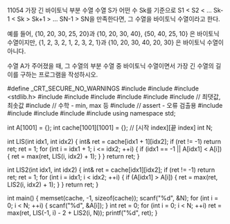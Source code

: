 11054 가장 긴 바이토닉 부분 수열
수열 S가 어떤 수 Sk를 기준으로 S1 < S2 < ... Sk-1 < Sk > Sk+1 > ... SN-1 > SN을 만족한다면, 그 수열을 바이토닉 수열이라고 한다.

예를 들어, {10, 20, 30, 25, 20}과 {10, 20, 30, 40}, {50, 40, 25, 10} 은 바이토닉 수열이지만,  {1, 2, 3, 2, 1, 2, 3, 2, 1}과 {10, 20, 30, 40, 20, 30} 은 바이토닉 수열이 아니다.

수열 A가 주어졌을 때, 그 수열의 부분 수열 중 바이토닉 수열이면서 가장 긴 수열의 길이를 구하는 프로그램을 작성하시오.



#define _CRT_SECURE_NO_WARNINGS
#include <numeric>
#include <cstdio>
#include <stdlib.h>
#include <iostream>
#include <cstring>
#include <string>
#include <algorithm>
#include <vector>
#include <climits>   // 최댓값, 최솟값
#include <cmath>   // 수학 - min, max 등
#include <cassert>   // assert - 오류 검출용
#include <queue>
#include <stack>
#include <deque>
#include <map>
#include <set>
using namespace std;

int A[1001] = {};
int cache[1001][1001] = {};   // [시작 index][끝 index]
int N;

int LIS(int idx1, int idx2) {
	int& ret = cache[idx1 + 1][idx2];
	if (ret != -1)
		return ret;
	ret = 1;
	for (int i = idx1 + 1; i <= idx2; ++i) {
		if (idx1 == -1 || A[idx1] < A[i]) {
			ret = max(ret, LIS(i, idx2) + 1);
		}
	}
	return ret;
}

int LIS2(int idx1, int idx2) {
	int& ret = cache[idx1][idx2];
	if (ret != -1)
		return ret;
	ret = 1;
	for (int i = idx1; i < idx2; ++i) {
		if (A[idx1] > A[i]) {
			ret = max(ret, LIS2(i, idx2) + 1);
		}
	}
	return ret;
}

int main() {
	memset(cache, -1, sizeof(cache));
	scanf("%d", &N);
	for (int i = 0; i < N; ++i) {
		scanf("%d", &A[i]);
	}
	int ret = 0;
	for (int i = 0; i < N; ++i)
		ret = max(ret, LIS(-1, i) - 2 + LIS2(i, N));
	printf("%d", ret);
}
